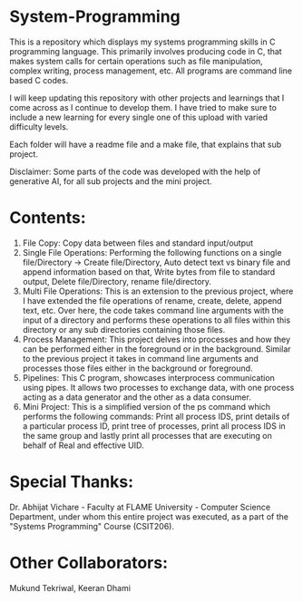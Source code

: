 # System-Programming
This is a repository which displays my systems programming skills in C programming language. This primarily involves producing code in C, that makes system calls for certain operations such as file manipulation, complex writing, process management, etc. All programs are command line based C codes. 

I will keep updating this repository with other projects and learnings that I come across as I continue to develop them. I have tried to make sure to include a new learning for every single one of this upload with varied difficulty levels. 

Each folder will have a readme file and a make file, that explains that sub project.

Disclaimer: 
Some parts of the code was developed with the help of generative AI, for all sub projects and the mini project. 

# Contents: 
1. File Copy: Copy data between files and standard input/output
2. Single File Operations: Performing the following functions on a single file/Directory -> Create file/Directory, Auto detect text vs binary file and append information based on that, Write bytes from file to standard output, Delete file/Directory, rename file/directory.
3. Multi File Operations: This is an extension to the previous project, where I have extended the file operations of rename, create, delete, append text, etc. Over here, the code takes command line arguments with the input of a directory and performs these operations to all files within this directory or any sub directories containing those files.
4. Process Management: This project delves into processes and how they can be performed either in the foreground or in the background. Similar to the previous project it takes in command line arguments and processes those files either in the background or foreground.
5. Pipelines: This C program, showcases interprocess communication using pipes. It allows two processes to exchange data, with one process acting as a data generator and the other as a data consumer.
6. Mini Project: This is a simplified version of the ps command which performs the following commands: Print all process IDS, print details of a particular process ID, print tree of processes, print all process IDS in the same group and lastly print all processes that are executing on behalf of Real and effective UID.

# Special Thanks: 
Dr. Abhijat Vichare - Faculty at FLAME University - Computer Science Department, under whom this entire project was executed, as a part of the "Systems Programming" Course (CSIT206). 

# Other Collaborators: 
Mukund Tekriwal,
Keeran Dhami

